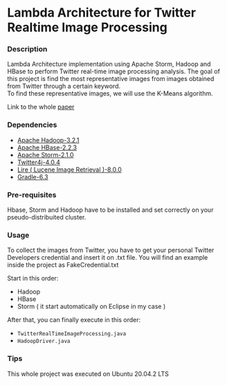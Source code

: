 # Lambda Architecture for Twitter Realtime Image Processing

### Description 
Lambda Architecture implementation using Apache Storm, Hadoop and HBase to perform Twitter real-time image processing analysis.
The goal of this project is find the most representative images from images obtained from Twitter through a certain keyword.\
To find these representative images, we will use the K-Means algorithm.

Link to the whole [paper](Parallel_Computing_Main_final.pdf)

### Dependencies
  * [Apache Hadoop-3.2.1](https://hadoop.apache.org/)
  * [Apache HBase-2.2.3](https://hbase.apache.org/)
  * [Apache Storm-2.1.0](https://storm.apache.org/)
  * [Twitter4j-4.0.4](http://twitter4j.org/en/)
  * [Lire ( Lucene Image Retrieval )-8.0.0](https://github.com/dermotte/LIRE)
  * [Gradle-6.3](https://gradle.org/)

### Pre-requisites
Hbase, Storm and Hadoop have to be installed and set correctly on your pseudo-distribuited cluster.

### Usage
To collect the images from Twitter, you have to get your personal Twitter Developers credential and insert it on .txt file.
You will find an example inside the project as FakeCredential.txt

Start in this order:
* Hadoop
* HBase
* Storm ( it start automatically on Eclipse in my case ) 

After that, you can finally execute in this order:
* `TwitterRealTimeImageProcessing.java`
* `HadoopDriver.java`

### Tips
This whole project was executed on Ubuntu 20.04.2 LTS 
